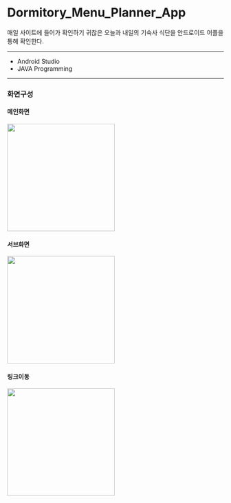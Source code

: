 # Dormitory_Menu_Planner_App
매일 사이트에 들어가 확인하기 귀찮은 오늘과 내일의 기숙사 식단을 안드로이드 어플을 통해 확인한다.
___
- Android Studio
- JAVA Programming
___

### 화면구성
#### 메인화면
<img src="https://user-images.githubusercontent.com/57162448/133621692-8a49e2b7-af8b-429a-8557-7c9d64a80f22.png" width=250>

#### 서브화면
<img src="https://user-images.githubusercontent.com/57162448/133621716-fa8b6b69-31bf-4fe2-8842-93660daea866.png" width=250>

#### 링크이동
<img src="https://user-images.githubusercontent.com/57162448/133621728-7b86a953-9208-4052-b716-771a7c389ddc.png" width=250>



